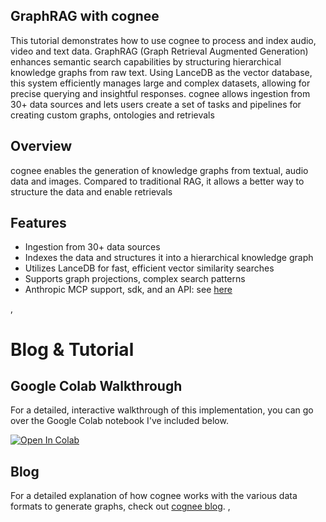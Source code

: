 ## GraphRAG with cognee
This tutorial demonstrates how to use cognee to process and index audio, video and text data. GraphRAG (Graph Retrieval Augmented Generation) enhances semantic search capabilities by structuring hierarchical knowledge graphs from raw text. Using LanceDB as the vector database, this system efficiently manages large and complex datasets, allowing for precise querying and insightful responses.
cognee allows ingestion from 30+ data sources and lets users create a set of tasks and pipelines for creating custom graphs, ontologies and retrievals
## Overview
cognee enables the generation of knowledge graphs from textual, audio data and images. Compared to traditional RAG, it allows a better way to structure the data and enable retrievals
## Features
- Ingestion from 30+ data sources
- Indexes the data and structures it into a hierarchical knowledge graph
- Utilizes LanceDB for fast, efficient vector similarity searches
- Supports graph projections, complex search patterns
- Anthropic MCP support, sdk, and an API: see [here](https://github.com/topoteretes/cognee-mcp-server)


‚
# Blog & Tutorial

## Google Colab Walkthrough
For a detailed, interactive walkthrough of this implementation, you can go over the Google Colab notebook I've included below. 

[![Open In Colab](https://colab.research.google.com/assets/colab-badge.svg)](https://colab.research.google.com/drive/1JpXENDBY5ue0c8bOgZsxNYYyTN_hR0S5?usp=sharing)


## Blog

For a detailed explanation of how cognee works with the various data formats to generate graphs, check out [cognee blog](tbd).
‚